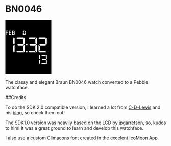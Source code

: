 BN0046
======

<img src="pebble-screenshot_2014-02-10_13-32-14.png" alt="BN0046">

The classy and elegant Braun BN0046 watch converted to a Pebble watchface.

##Credits

To do the SDK 2.0 compatible version, I learned a lot from <a href="https://github.com/C-D-Lewis">C-D-Lewis</a> and his <a href="http://ninedof.wordpress.com/">blog</a>, so check them out!

The SDK1.0 version was heavily based on the <a href="http://github.com/jpgarretson/LCD">LCD</a> by <a href="http://github.com/jpgarretson">jpgarretson</a>, so, kudos to him! It was a great ground to learn and develop this watchface.

I also use a custom <a href="http://adamwhitcroft.com/climacons/">Climacons</a> font  created in the excelent <a href="http://icomoon.io/app/">IcoMoon App</a>
